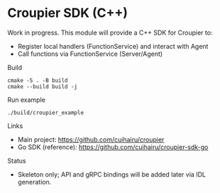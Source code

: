 # Croupier SDK (C++)

Work in progress. This module will provide a C++ SDK for Croupier to:
- Register local handlers (FunctionService) and interact with Agent
- Call functions via FunctionService (Server/Agent)

Build
```
cmake -S . -B build
cmake --build build -j
```

Run example
```
./build/croupier_example
```

Links
- Main project: https://github.com/cuihairu/croupier
- Go SDK (reference): https://github.com/cuihairu/croupier-sdk-go

Status
- Skeleton only; API and gRPC bindings will be added later via IDL generation.
